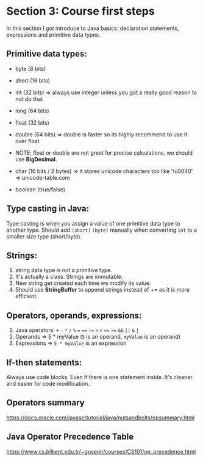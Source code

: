 # Section 3: Course first steps
In this section I got introduce to Java basics: declaration statements, expressions and primitive data types.

## Primitive data types:
- byte (8 bits)
- short (16 bits)
- int (32 bits) => always use integer unless you got a really good reason to not do that
- long (64 bits)


- float (32 bits)
- double (64 bits) => double is faster so its highly recommend to use it over float
- NOTE: float or double are not great for precise calculations. we should use **BigDecimal**.


- char (16 bits / 2 bytes) => it stores unicode characters too like '\u0040' => unicode-table.com
- boolean (true/false)

## Type casting in Java: 
Type casting is when you assign a value of one primitive data type to another type.
Should add `(short)` `(byte)` manually when converting `int` to a smaller size type (short/byte).

## Strings:
1. string data type is not a primitive type.
2. It's actually a class. Strings are immutable.
3. New string get created each time we modify its value.
4. Should use **StringBuffer** to append strings instead of += as it is more efficient.

## Operators, operands, expressions:
1. Java operators: `+` `-` `*` `/` `%` `=` `==` `!=` `>` `<` `<=` `>=` `&&` `||` `&` `|`
2. Operands => 5 * myValue (`5` is an operand, `myValue` is an operand)
3. Expressions => `5 * myValue` is an expression

## If-then statements:
Always use code blocks. Even if there is one statement inside. It's cleaner and easier for code modification.

## Operators summary
https://docs.oracle.com/javase/tutorial/java/nutsandbolts/opsummary.html

## Java Operator Precedence Table
https://www.cs.bilkent.edu.tr/~guvenir/courses/CS101/op_precedence.html
